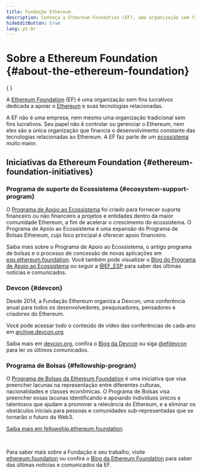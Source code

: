 ```yaml
---
title: Fundação Ethereum
description: Conheça a Ethereum Foundation (EF), uma organização sem fins lucrativos dedicada a apoiar o Ethereum e tecnologias relacionadas.
hideEditButton: true
lang: pt-br
---
```


# Sobre a Ethereum Foundation \{#about-the-ethereum-foundation}

{
	<Logo/>
}

A [Ethereum Foundation](http://ethereum.foundation/) (EF) é uma organização sem fins lucrativos dedicada a apoiar o [Ethereum](/what-is-ethereum/) e suas tecnologias relacionadas.

A EF não é uma empresa, nem mesmo uma organização tradicional sem fins lucrativos. Seu papel não é controlar ou gerenciar o Ethereum, nem eles são a única organização que financia o desenvolvimento constante das tecnologias relacionadas ao Ethereum. A EF faz parte de um [ecossistema](/community/) muito maior.

## Iniciativas da Ethereum Foundation \{#ethereum-foundation-initiatives}

### Programa de suporte do Ecossistema \{#ecosystem-support-program}

O [Programa de Apoio ao Ecossistema](https://esp.ethereum.foundation/) foi criado para fornecer suporte financeiro ou não financeiro a projetos e entidades dentro da maior comunidade Ethereum, a fim de acelerar o crescimento do ecossistema. O Programa de Apoio ao Ecossistema é uma expansão do Programa de Bolsas Ethereum, cujo foco principal é oferecer apoio financeiro.

Saiba mais sobre o Programa de Apoio ao Ecossistema, o antigo programa de bolsas e o processo de concessão de novas aplicações em [esp.ethereum.foundation](https://esp.ethereum.foundation/). Você também pode visualizar o [Blog do Programa de Apoio ao Ecossistema](https://blog.ethereum.org/category/ecosystem-support-program/) ou seguir a [@EF_ESP](https://twitter.com/EF_ESP) para saber das últimas notícias e comunicados.

### Devcon \{#devcon}

Desde 2014, a Fundação Ethereum organiza a Devcon, uma conferência anual para todos os desenvolvedores, pesquisadores, pensadores e criadores do Ethereum.

Você pode acessar todo o conteúdo de vídeo das conferências de cada ano em [archive.devcon.org](https://archive.devcon.org/).

Saiba mais em [devcon.org](https://devcon.org/), confira o [Blog da Devcon](https://devcon.org/en/blogs/) ou siga [@efdevcon](https://twitter.com/EFDevcon) para ler os últimos comunicados.

### Programa de Bolsas \{#fellowship-program}

O [Programa de Bolsas da Ethereum Foundation](https://fellowship.ethereum.foundation/) é uma iniciativa que visa preencher lacunas na representação entre diferentes culturas, nacionalidades e classes econômicas. O Programa de Bolsas visa preencher essas lacunas identificando e apoiando indivíduos únicos e talentosos que ajudam a promover a relevância do Ethereum, e a eliminar os obstáculos iniciais para pessoas e comunidades sub-representadas que se tornarão o futuro da Web3.

[Saiba mais em fellowship.ethereum.foundation](https://fellowship.ethereum.foundation/).

<br/>

Para saber mais sobre a Fundação e seu trabalho, visite [ethereum.foundation](http://ethereum.foundation/) ou confira o [Blog da Ethereum Foundation](https://blog.ethereum.org/) para saber das últimas notícias e comunicados da EF.

